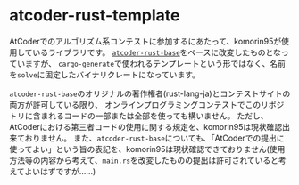 # atcoder-rust-template

AtCoderでのアルゴリズム系コンテストに参加するにあたって、komorin95が使用しているライブラリです。
[`atcoder-rust-base`](https://github.com/rust-lang-ja/atcoder-rust-base)をベースに改変したものとなっていますが、
`cargo-generate`で使われるテンプレートという形ではなく、名前を`solve`に固定したバイナリクレートになっています。

`atcoder-rust-base`のオリジナルの著作権者(rust-lang-ja)とコンテストサイトの両方が許可している限り、
オンラインプログラミングコンテストでこのリポジトリに含まれるコードの一部または全部を使っても構いません。
ただし、AtCoderにおける第三者コードの使用に関する規定を、komorin95は現状確認出来ておりません。
また、`atcoder-rust-base`についても、「AtCoderでの提出に使ってよい」という旨の表記を、komorin95は現状確認できておりません(使用方法等の内容から考えて、`main.rs`を改変したものの提出は許可されていると考えてよいはずですが……)
